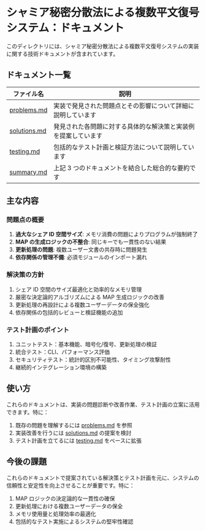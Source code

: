 # シャミア秘密分散法による複数平文復号システム：ドキュメント

このディレクトリには、シャミア秘密分散法による複数平文復号システムの実装に関する技術ドキュメントが含まれています。

## ドキュメント一覧

| ファイル名                   | 説明                                                           |
| ---------------------------- | -------------------------------------------------------------- |
| [problems.md](problems.md)   | 実装で発見された問題点とその影響について詳細に説明しています   |
| [solutions.md](solutions.md) | 発見された各問題に対する具体的な解決策と実装例を提案しています |
| [testing.md](testing.md)     | 包括的なテスト計画と検証方法について説明しています             |
| [summary.md](summary.md)     | 上記 3 つのドキュメントを結合した総合的な要約です              |

## 主な内容

### 問題点の概要

1. **過大なシェア ID 空間サイズ**: メモリ消費の問題によりプログラムが強制終了
2. **MAP の生成ロジックの不整合**: 同じキーでも一貫性のない結果
3. **更新処理の問題**: 複数ユーザー文書の共存時に問題発生
4. **依存関係の管理不備**: 必須モジュールのインポート漏れ

### 解決策の方針

1. シェア ID 空間のサイズ最適化と効率的なメモリ管理
2. 厳密な決定論的アルゴリズムによる MAP 生成ロジックの改善
3. 更新処理の再設計による複数ユーザーデータの保全強化
4. 依存関係の包括的レビューと検証機能の追加

### テスト計画のポイント

1. ユニットテスト：基本機能、暗号化/復号、更新処理の検証
2. 統合テスト：CLI、パフォーマンス評価
3. セキュリティテスト：統計的区別不可能性、タイミング攻撃耐性
4. 継続的インテグレーション環境の構築

## 使い方

これらのドキュメントは、実装の問題診断や改善作業、テスト計画の立案に活用できます。特に：

1. 既存の問題を理解するには [problems.md](problems.md) を参照
2. 実装改善を行うには [solutions.md](solutions.md) の提案を検討
3. テスト計画を立てるには [testing.md](testing.md) をベースに拡張

## 今後の課題

これらのドキュメントで提案されている解決策とテスト計画を元に、システムの信頼性と安定性を向上させることが重要です。特に：

1. MAP ロジックの決定論的な一貫性の確保
2. 更新処理における複数ユーザーデータの保全
3. メモリ使用量と処理効率の最適化
4. 包括的なテスト実施によるシステムの堅牢性確認
